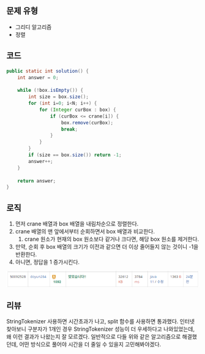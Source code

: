 ## 문제 유형
- 그리디 알고리즘
- 정렬

## 코드
```java
public static int solution() {
    int answer = 0;

    while (!box.isEmpty()) {
        int size = box.size();
        for (int i=0; i<N; i++) {
            for (Integer curBox : box) {
                if (curBox <= crane[i]) {
                    box.remove(curBox);
                    break;
                }
            }
        }
        if (size == box.size()) return -1;
        answer++;
    }

    return answer;
}
```

## 로직
1. 먼저 crane 배열과 box 배열을 내림차순으로 정렬한다.
2. crane 배열의 맨 앞에서부터 순회하면서 box 배열과 비교한다.
   1. crane 원소가 현재의 box 원소보다 같거나 크다면, 해당 box 원소를 제거한다.
3. 만약, 순회 후 box 배열의 크기가 이전과 같으면 더 이상 줄어들지 않는 것이니 -1을 반환한다.
4. 아니면, 정답을 1 증가시킨다.

![img.png](img.png)

## 리뷰
StringTokenizer 사용하면 시간초과가 나고, split 함수를 사용하면 통과했다.
인터넷 찾아보니 구분자가 1개인 경우 StringTokenizer 성능이 더 우세하다고 나와있었는데, 왜 이런 결과가 나왔는지 잘 모르겠다.
일반적으로 다들 위와 같은 알고리즘으로 해결했던데, 어떤 방식으로 풀어야 시간을 더 줄일 수 있을지 고민해봐야겠다.
